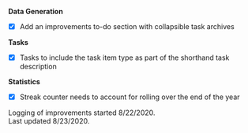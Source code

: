 **Data Generation**
- [x] Add an improvements to-do section with collapsible task archives

**Tasks**
- [x] Tasks to include the task item type as part of the shorthand task description

**Statistics**
- [x] Streak counter needs to account for rolling over the end of the year

Logging of improvements started 8/22/2020.  
Last updated 8/23/2020.